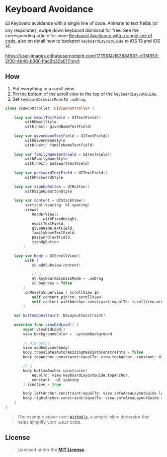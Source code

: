 # Keyboard Avoidance

⌨️ Keyboard avoidance with a single line of code. Animate to text fields (or any responder), swipe down keyboard dismissal for free. See the corresponding article for more [Keyboard Avoidance with a single line of code], also on detail how to backport `keyboardLayoutGuide` to iOS 13 and iOS 14.

https://user-images.githubusercontent.com/1779614/163884587-c11f4953-2f30-4b46-b36f-1fac9b32a017.mp4

## How

1. Put everything in a scroll view.
2. Pin the bottom of the scroll view to the top of the `keyboardLayoutGuide`.
3. Set `keyboardDismissMode` to `.onDrag`.

```Swift
class ViewController: UIViewController {
    
    lazy var emailTextField = UITextField()
        .withEmailStyle
        .with(next: givenNameTextField)
    
    lazy var givenNameTextField = UITextField()
        .withGivenNameStyle
        .with(next: familyNameTextField)
    
    lazy var familyNameTextField = UITextField()
        .withFamilyNameStyle
        .with(next: passwordTextField)
    
    lazy var passwordTextField = UITextField()
        .withPasswordStyle
    
    lazy var signUpButton = UIButton()
        .withSignUpButtonStyle
    
    lazy var content = UIStackView()
        .vertical(spacing: UI.spacing)
        .views(
            HeaderView()
                .withFixedHeight,
            emailTextField,
            givenNameTextField,
            familyNameTextField,
            passwordTextField,
            signUpButton
        )
    
    lazy var body = UIScrollView()
        .with {
            $0.addSubview(content)

            // 💎
            $0.keyboardDismissMode = .onDrag
            $0.bounces = false
        }
        .onMoveToSuperview { scrollView in
            self.content.pin(to: scrollView)
            self.content.widthAnchor.constraint(equalTo: scrollView.widthAnchor).isActive = true
        }
    
    var bottomConstraint: NSLayoutConstraint?
    
    override func viewDidLoad() {
        super.viewDidLoad()
        view.backgroundColor = .systemBackground
        
        // Hierarchy.
        view.addSubview(body)
        body.translatesAutoresizingMaskIntoConstraints = false
        body.topAnchor.constraint(equalTo: view.topAnchor, constant: UI.padding).isActive = true

        // 💎
        body.bottomAnchor.constraint(
            equalTo: view.keyboardLayoutGuide.topAnchor,
            constant: -UI.spacing
        ).isActive = true

        body.leftAnchor.constraint(equalTo: view.safeAreaLayoutGuide.leftAnchor, constant: UI.spacing).isActive = true
        body.rightAnchor.constraint(equalTo: view.safeAreaLayoutGuide.rightAnchor, constant: -UI.spacing).isActive = true
    }
}
```

> The example above uses [`Withable`], a simple inline decorator that helps simplify your `UIKit` code.


## License

> Licensed under the [**MIT License**](https://en.wikipedia.org/wiki/MIT_License).


[Keyboard Avoidance with a single line of code]: https://blog.eppz.eu/keyboard-avoidance/
[`Withable`]: https://github.com/Geri-Borbas/iOS.Package.Withable
